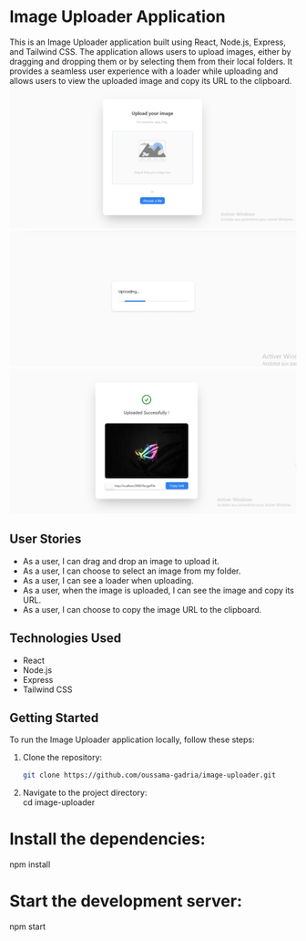 # Image Uploader Application

This is an Image Uploader application built using React, Node.js, Express, and Tailwind CSS. The application allows users to upload images, either by dragging and dropping them or by selecting them from their local folders. It provides a seamless user experience with a loader while uploading and allows users to view the uploaded image and copy its URL to the clipboard.
![Image Description](https://github.com/oussama-gadria/Image-Uploader/blob/main/frontend/public/1.png)
![Image Description](https://github.com/oussama-gadria/Image-Uploader/blob/main/frontend/public/2.png)
![Image Description](https://github.com/oussama-gadria/Image-Uploader/blob/main/frontend/public/3.png)
## User Stories

- As a user, I can drag and drop an image to upload it.
- As a user, I can choose to select an image from my folder.
- As a user, I can see a loader when uploading.
- As a user, when the image is uploaded, I can see the image and copy its URL.
- As a user, I can choose to copy the image URL to the clipboard.

## Technologies Used

- React
- Node.js
- Express
- Tailwind CSS

## Getting Started

To run the Image Uploader application locally, follow these steps:

1. Clone the repository:

   ```bash
   git clone https://github.com/oussama-gadria/image-uploader.git
2. Navigate to the project directory:   
cd image-uploader

# Install the dependencies:
npm install

# Start the development server:
npm start
